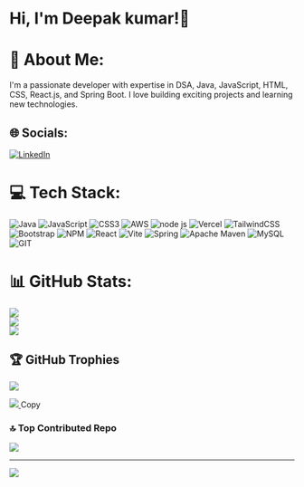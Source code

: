 # Hi, I'm Deepak kumar!👋



# 💫 About Me:
I'm a passionate developer with expertise in DSA, Java, JavaScript, HTML, CSS, React.js, and Spring Boot. I love building exciting projects and learning new technologies.


## 🌐 Socials:
[![LinkedIn](https://img.shields.io/badge/LinkedIn-%230077B5.svg?logo=linkedin&logoColor=white)](https://linkedin.com/in/deepak-kumar-01b417214/) 

# 💻 Tech Stack:
![Java](https://img.shields.io/badge/java-%23ED8B00.svg?style=for-the-badge&logo=openjdk&logoColor=white) ![JavaScript](https://img.shields.io/badge/javascript-%23323330.svg?style=for-the-badge&logo=javascript&logoColor=%23F7DF1E) ![CSS3](https://img.shields.io/badge/css3-%231572B6.svg?style=for-the-badge&logo=css3&logoColor=white) ![AWS](https://img.shields.io/badge/AWS-%23FF9900.svg?style=for-the-badge&logo=amazon-aws&logoColor=white) ![node js](https://img.shields.io/badge/netlify-%23000000.svg?style=for-the-badge&logo=netlify&logoColor=#00C7B7) ![Vercel](https://img.shields.io/badge/vercel-%23000000.svg?style=for-the-badge&logo=vercel&logoColor=white) ![TailwindCSS](https://img.shields.io/badge/tailwindcss-%2338B2AC.svg?style=for-the-badge&logo=tailwind-css&logoColor=white) ![Bootstrap](https://img.shields.io/badge/bootstrap-%238511FA.svg?style=for-the-badge&logo=bootstrap&logoColor=white) ![NPM](https://img.shields.io/badge/NPM-%23CB3837.svg?style=for-the-badge&logo=npm&logoColor=white) ![React](https://img.shields.io/badge/react-%2320232a.svg?style=for-the-badge&logo=react&logoColor=%2361DAFB) ![Vite](https://img.shields.io/badge/vite-%23646CFF.svg?style=for-the-badge&logo=vite&logoColor=white) ![Spring](https://img.shields.io/badge/spring-%236DB33F.svg?style=for-the-badge&logo=spring&logoColor=white) ![Apache Maven](https://img.shields.io/badge/Apache%20Maven-C71A36?style=for-the-badge&logo=Apache%20Maven&logoColor=white) ![MySQL](https://img.shields.io/badge/mysql-%2300000f.svg?style=for-the-badge&logo=mysql&logoColor=white) ![GIT](https://img.shields.io/badge/Git-fc6d26?style=for-the-badge&logo=git&logoColor=white)
# 📊 GitHub Stats:
![](https://github-readme-stats.vercel.app/api?username=Deepakkr3&theme=vue-dark&hide_border=true&include_all_commits=false&count_private=true)<br/>
![](https://github-readme-streak-stats.herokuapp.com/?user=Deepakkr3&theme=vue-dark&hide_border=true)<br/>
![](https://github-readme-stats.vercel.app/api/top-langs/?username=Deepakkr3&theme=vue-dark&hide_border=true&include_all_commits=false&count_private=true&layout=compact)

## 🏆 GitHub Trophies
![](https://github-profile-trophy.vercel.app/?username=Deepakkr3&theme=radical&no-frame=false&no-bg=true&margin-w=4)



<a href="https://visitcount.itsvg.in">
  <img src="https://visitcount.itsvg.in/api?id=Deepakkr3&label=Profile%20Views&icon=0&pretty=false" />
</a>
Copy


### 🔝 Top Contributed Repo
![](https://github-contributor-stats.vercel.app/api?username=Deepakkr3&limit=5&theme=dark&combine_all_yearly_contributions=true)

---
[![](https://visitcount.itsvg.in/api?id=Deepakkr3&icon=0&color=0)](https://visitcount.itsvg.in)

<!-- Proudly created with GPRM ( https://gprm.itsvg.in ) -->
